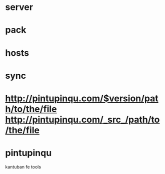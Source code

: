 # server
# pack
# hosts
# sync

http://pintupinqu.com/$version/path/to/the/file
http://pintupinqu.com/_src_/path/to/the/file
=======
pintupinqu
==========

kantuban fe tools
